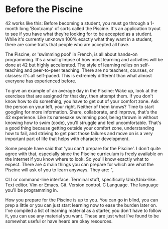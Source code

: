 #   Before the Piscine

42 works like this: Before becoming a student, you must go through a 1-month long 'Bootcamp' of sorts called the Piscine. It's an application tryout to see if you have what they're looking for to be accepted as a student. While it's currently unknown 100% exactly what they want in a student, there are some traits that people who are accepted all have.

The Piscine, or 'swimming pool' in French, is all about hands-on programming. It's a small glimpse of how most learning and activities will be done at 42 but highly accelerated. The style of learning relies on self-teaching and peer-to-peer teaching. There are no teachers, courses, or classes: it's all self-paced. This is extremely different than what almost everyone has experienced before.

To give an example of an average day in the Piscine: Wake up, look at the exercises that are assigned for that day, then attempt them. If you don't know how to do something, you have to get out of your comfort zone. Ask the person on your left, your right. Neither of them knows? Time to start googling for more information.  Share, collaborate, and improve, that's the 42 experience. Like its namesake swimming pool, being thrown in without knowing how to swim (code), you'll struggle and feel uncomfortable. That's a good thing because getting outside your comfort zone, understanding how to fail, and striving to get past those failures and move on is a very important part of life that helps with character development.

Some people have said that 'you can't prepare for the Piscine'. I don't quite agree with that, especially since the Piscine curriculum is freely available on the internet if you know where to look. So you'll know exactly what to expect.  There are 4 main things you can prepare for which are what the Piscine will ask of you to learn anyways. They are: ",

CLI or command-line interface. Terminal stuff, specifically Unix/Unix-like.
Text editor. Vim or Emacs.
Git. Version control.
C Language. The language you'll be programming in.

How you prepare for the Piscine is up to you. You can go in blind, you can prep a little or you can just start learning now to ease the burden later on. I've compiled a list of learning material as a starter, you don't have to follow it, you can use any material you want. These are just what I've found to be somewhat useful or have heard are okay resources.
